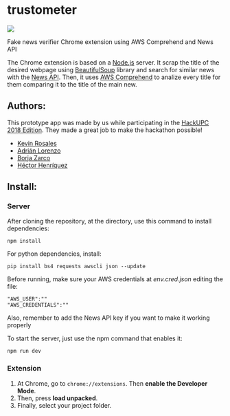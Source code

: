 # trustometer

<img src="https://img.shields.io/badge/version-0.4.0-green.svg" />

Fake news verifier Chrome extension using AWS Comprehend and News API

The Chrome extension is based on a [Node.js](https://nodejs.org/) server. It scrap the title of the desired webpage using [BeautifulSoup](https://www.crummy.com/software/BeautifulSoup/doc) library and search for similar news with the [News API](https://newsapi.org). Then, it uses [AWS Comprehend](https://aws.amazon.com/es/comprehend/) to analize every title for them comparing it to the title of the main new.

## Authors:
This prototype app was made by us while participating in the [HackUPC 2018 Edition](https://hackupc.com). They made a great job to make the hackathon possible!
* [Kevin Rosales](https://github.com/kevindx98) 
* [Adrián Lorenzo](https://github.com/AdrianLorenzoDev) 
* [Borja Zarco](https://github.com/BorjaZarco) 
* [Héctor Henríquez](https://github.com/hectorhc2014) 

## Install:

### Server

After cloning the repository, at the directory, use this command to install dependencies:

```
npm install
```

For python dependencies, install:

```
pip install bs4 requests awscli json --update
```

Before running, make sure your AWS credentials at *env.cred.json* editing the file:

```
"AWS_USER":""
"AWS_CREDENTIALS":""
```

Also, remember to add the News API key if you want to make it working properly

To start the server, just use the npm command that enables it:

```
npm run dev
```

### Extension

1. At Chrome, go to ```chrome://extensions```. Then **enable the Developer Mode**.
2. Then, press **load unpacked**.
3. Finally, select your project folder.
